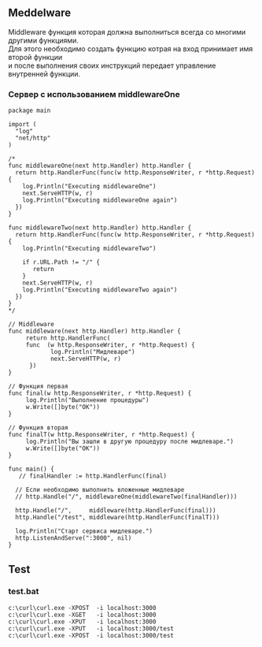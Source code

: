 ## Meddelware

Middleware функция которая должна выполниться всегда со многими другими функциями.    
Для этого необходимо создать функцию котрая на вход принимает имя второй функции   
и после выполнения своих инструкций передает управление внутренней функции.


### Сервер с использованием middlewareOne
```golang
package main

import (
  "log"
  "net/http"
)

/*
func middlewareOne(next http.Handler) http.Handler {
  return http.HandlerFunc(func(w http.ResponseWriter, r *http.Request) {
    log.Println("Executing middlewareOne")
    next.ServeHTTP(w, r)
    log.Println("Executing middlewareOne again")
  })
}

func middlewareTwo(next http.Handler) http.Handler {
  return http.HandlerFunc(func(w http.ResponseWriter, r *http.Request) {
    log.Println("Executing middlewareTwo")
    
    if r.URL.Path != "/" {
       return
    }
    next.ServeHTTP(w, r)
    log.Println("Executing middlewareTwo again")
  })
}
*/

// Middleware
func middleware(next http.Handler) http.Handler {
	 return http.HandlerFunc(
	 func  (w http.ResponseWriter, r *http.Request) {
            log.Println("Мидлеваре")
            next.ServeHTTP(w, r)
      })
}

// Функция первая
func final(w http.ResponseWriter, r *http.Request) {
     log.Println("Выполнение процедуры")
     w.Write([]byte("OK"))
}

// Функция вторая
func finalT(w http.ResponseWriter, r *http.Request) {
     log.Println("Вы зашли в другую процедуру после мидлеваре.")
     w.Write([]byte("OK"))
}

func main() {
   // finalHandler := http.HandlerFunc(final)
  
  // Если необходимо выполнить вложенные мидлеваре
  // http.Handle("/", middlewareOne(middlewareTwo(finalHandler)))

  http.Handle("/",     middleware(http.HandlerFunc(final)))
  http.Handle("/test", middleware(http.HandlerFunc(finalT)))

  log.Println("Старт сервиса мидлеваре.")
  http.ListenAndServe(":3000", nil)
}
```


## Test
### test.bat

```batch
c:\curl\curl.exe -XPOST  -i localhost:3000
c:\curl\curl.exe -XGET   -i localhost:3000
c:\curl\curl.exe -XPUT   -i localhost:3000
c:\curl\curl.exe -XPUT   -i localhost:3000/test
c:\curl\curl.exe -XPOST  -i localhost:3000/test
```





